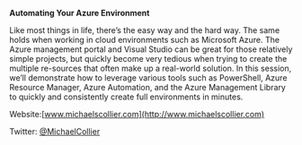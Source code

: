 
**Automating Your Azure Environment**



Like most things in life, there’s the easy way and the hard way. The same holds when working in cloud environments such as Microsoft Azure. The Azure management portal and Visual Studio can be great for those relatively simple projects, but quickly become very tedious when trying to create the multiple re-sources that often make up a real-world solution. In this session, we’ll demonstrate how to leverage various tools such as PowerShell, Azure Resource Manager, Azure Automation, and the Azure Management Library to quickly and consistently create full environments in minutes.

Website:[www.michaelscollier.com](http://www.michaelscollier.com)

Twitter: [@MichaelCollier](http://www.twitter.com/michaelcollier)